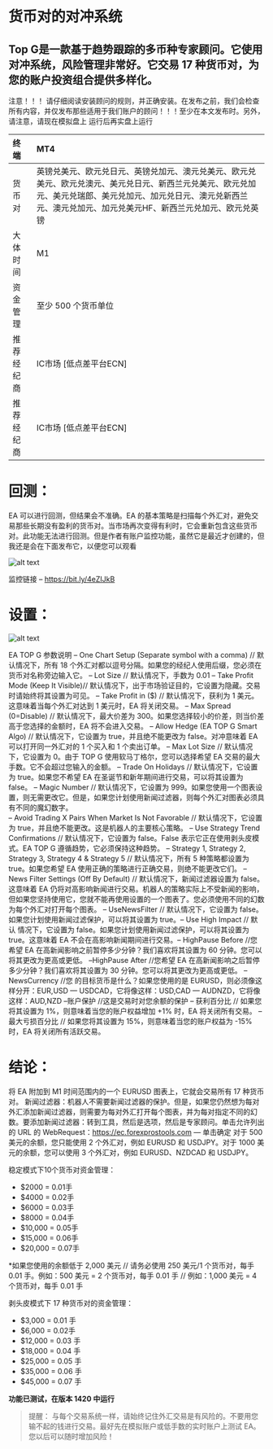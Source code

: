 # 货币对的对冲系统


## Top G是一款基于趋势跟踪的多币种专家顾问。它使用对冲系统，风险管理非常好。它交易 17 种货币对，为您的账户投资组合提供多样化。

注意！！！ 请仔细阅读安装顾问的规则，并正确安装。在发布之前，我们会检查所有内容，并仅发布那些适用于我们账户的顾问！！！至少在本文发布时。另外，请注意，请现在模拟盘上 运行后再实盘上运行

| 终端        | MT4   |  
| :--------  | :-----  | 
| 货币对 | 英镑兑美元、欧元兑日元、英镑兑加元、澳元兑美元、欧元兑美元、欧元兑澳元、美元兑日元、新西兰元兑美元、欧元兑加元、美元兑瑞郎、美元兑加元、加元兑日元、澳元兑新西兰元、澳元兑加元、加元兑美元HF、新西兰元兑加元、欧元兑英镑 |
| 大体时间 | M1 |
| 资金管理 | 至少 500 个货币单位 |
| 推荐经纪商 | IC市场 [低点差平台ECN] |
| 推荐经纪商 | IC市场 [低点差平台ECN] |

# 回测：

EA 可以进行回测，但结果会不准确。EA 的基本策略是扫描每个外汇对，避免交易那些长期没有盈利的货币对。当市场再次变得有利时，它会重新包含这些货币对。此功能无法进行回测。但是作者有账户监控功能，虽然它是最近才创建的，但我还是会在下面发布它，以便您可以观看

![alt text](https://img.deattor.us.kg/file/1729518228238_2024-10-09_13-20-19.png)

监控链接 – https://bit.ly/4eZIJkB

# 设置：

![alt text](https://img.deattor.us.kg/file/1729518413125_2024-10-09_13-27-19.png)

EA TOP G 参数说明
– One Chart Setup (Separate symbol with a comma) // 默认情况下，所有 18 个外汇对都以逗号分隔。如果您的经纪人使用后缀，您必须在货币对名称旁边输入它。
– Lot Size // 默认情况下，手数为 0.01 
– Take Profit Mode (Keep It Visible)// 默认情况下，出于市场验证目的，它设置为隐藏。交易时请始终将其设置为可见。 
– Take Profit in ($)  // 默认情况下，获利为 1 美元。这意味着当每个外汇对达到 1 美元时，EA 将关闭交易。
– Max Spread (0=Disable)   // 默认情况下，最大价差为 300。如果您选择较小的价差，则当价差高于您选择的金额时，EA 将不会进入交易。
– Allow Hedge (EA TOP G Smart Algo) // 默认情况下，它设置为 true，并且绝不能更改为 false。对冲意味着 EA 可以打开同一外汇对的 1 个买入和 1 个卖出订单。 
– Max Lot Size  // 默认情况下，它设置为 0。由于 TOP G 使用软马丁格尔，您可以选择希望 EA 交易的最大手数。它不会超过您输入的金额。 
– Trade On Holidays // 默认情况下，它设置为 true。如果您不希望 EA 在圣诞节和新年期间进行交易，可以将其设置为 false。
– Magic Number // 默认情况下，它设置为 999。如果您使用一个图表设置，则无需更改它。但是，如果您计划使用新闻过滤器，则每个外汇对图表必须具有不同的魔幻数字。  
– Avoid Trading X Pairs When Market Is Not Favorable // 默认情况下，它设置为 true，并且绝不能更改。这是机器人的主要核心策略。 
– Use Strategy Trend Confirmations  // 默认情况下，它设置为 false。False 表示它正在使用剥头皮模式。EA TOP G 遵循趋势，它必须保持这种趋势。 
– Strategy 1, Strategy 2, Strategy 3, Strategy 4 & Strategy 5 // 默认情况下，所有 5 种策略都设置为 true。如果您希望 EA 使用正确的策略进行正确交易，则绝不能更改它们。 
– News Filter Settings (Off By Default)  // 默认情况下，新闻过滤器设置为 false。这意味着 EA 仍将对高影响新闻进行交易。机器人的策略实际上不受新闻的影响，但如果您坚持使用它，您就不能再使用设置的一个图表了。您必须使用不同的幻数为每个外汇对打开每个图表。 
– UseNewsFilter  // 默认情况下，它设置为 false。如果您计划使用新闻过滤保护，可以将其设置为 true。–  Use High Impact //
默认  情况下，它设置为 false。如果您计划使用新闻过滤保护，可以将其设置为 true。这意味着 EA 不会在高影响新闻期间进行交易。– HighPause Before //您希望 EA 在高新闻影响之前暂停多少分钟？我们喜欢将其设置为 60 分钟。您可以将其更改为更高或更低。
–HighPause After  //您希望 EA 在高新闻影响之后暂停多少分钟？我们喜欢将其设置为 30 分钟。您可以将其更改为更高或更低。
– NewsCurrency //您  的目标货币是什么？如果您使用的是 EURUSD，则必须像这样分开：EUR,USD
— USDCAD，它将像这样：USD,CAD — AUDNZD，它将像这样：AUD,NZD 
–账户保护 //这是交易时对您余额的保护 – 获利百分比 // 如果您将其设置为 1%，则意味着当您的账户权益增加 +1% 时，EA 将关闭所有交易。
– 最大亏损百分比 // 如果您将其设置为 15%，则意味着当您的账户权益为 -15% 时，EA 将关闭所有活跃交易。  

# 结论：

将 EA 附加到 M1 时间范围内的一个 EURUSD 图表上，它就会交易所有 17 种货币对。
新闻过滤器：机器人不需要新闻过滤器的保护。但是，如果您仍然想为每对外汇添加新闻过滤器，则需要为每对外汇打开每个图表，并为每对指定不同的幻数。要添加新闻过滤器：转到工具，然后是选项，然后是专家顾问。单击允许列出的 URL 的 WebRequest：https://ec.forexprostools.com — 单击确定
对于 500 美元的余额，您只能使用 2 个外汇对，例如 EURUSD 和 USDJPY。对于 1000 美元的余额，您可以使用 3 个外汇对，例如 EURUSD、NZDCAD 和 USDJPY。

稳定模式下10个货币对资金管理：

 - $2000 = 0.01手
 - $4000 = 0.02手
 - $6000 = 0.03手
 - $8000 = 0.04手
 - $10,000 = 0.05手
 - $15,000 = 0.06手
 - $20,000 = 0.07手

*如果您使用的余额低于 2,000 美元 // 请务必使用 250 美元/1 个货币对，每手 0.01 手。例如：500 美元 = 2 个货币对，每手 0.01 手 // 例如：1,000 美元 = 4 个货币对，每手 0.01 手

剥头皮模式下 17 种货币对的资金管理：
 - $3,000 = 0.01 手
 - $6,000 = 0.02手
 - $12,000 = 0.03 手
 - $18,000 = 0.04 手
 - $25,000 = 0.05 手
 - $35,000 = 0.06 手
 - $45,000 = 0.07 手


**功能已测试，在版本 1420 中运行**

>  提醒： 与每个交易系统一样，请始终记住外汇交易是有风险的。不要用您输不起的钱进行交易。最好先在模拟账户或低手数的实时账户上测试 EA。您以后可以随时增加风险！